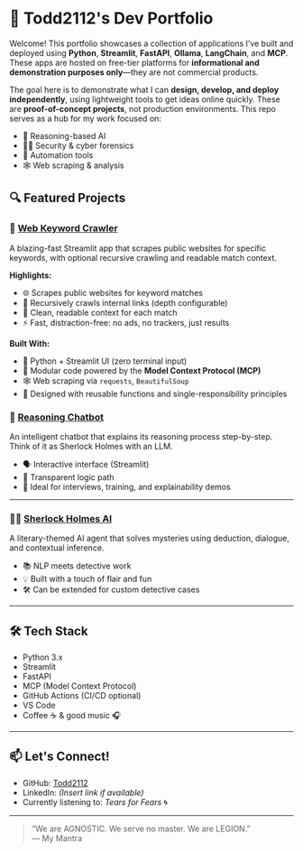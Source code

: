 # 🚀 Todd2112's Dev Portfolio

Welcome! This portfolio showcases a collection of applications I’ve built and deployed using **Python**, **Streamlit**, **FastAPI**, **Ollama**, **LangChain**, and **MCP**. These apps are hosted on free-tier platforms for **informational and demonstration purposes only**—they are not commercial products.

The goal here is to demonstrate what I can **design, develop, and deploy independently**, using lightweight tools to get ideas online quickly. These are **proof-of-concept projects**, not production environments. This repo serves as a hub for my work focused on:


- 🧠 Reasoning-based AI
- 🕵️‍♂️ Security & cyber forensics
- 🧰 Automation tools
- 🕸️ Web scraping & analysis

## 🔍 Featured Projects

### 📌 [Web Keyword Crawler](https://web-keyword.streamlit.app/)
A blazing-fast Streamlit app that scrapes public websites for specific keywords, with optional recursive crawling and readable match context.

**Highlights:**
- 🌐 Scrapes public websites for keyword matches  
- 🔗 Recursively crawls internal links (depth configurable)  
- 📄 Clean, readable context for each match  
- ⚡ Fast, distraction-free: no ads, no trackers, just results

**Built With:**
- 🐍 Python + Streamlit UI (zero terminal input)
- 🧠 Modular code powered by the **Model Context Protocol (MCP)**
- 🕸️ Web scraping via `requests`, `BeautifulSoup`
- 🧱 Designed with reusable functions and single-responsibility principles

### 🧠 [Reasoning Chatbot](./reasoning-ai-chatbot/)
An intelligent chatbot that explains its reasoning process step-by-step. Think of it as Sherlock Holmes with an LLM.

- 🗣️ Interactive interface (Streamlit)
- 🔎 Transparent logic path
- 🧰 Ideal for interviews, training, and explainability demos

---

### 🕵️‍♂️ [Sherlock Holmes AI](./sherlock-holmes-ai/)
A literary-themed AI agent that solves mysteries using deduction, dialogue, and contextual inference.

- 📚 NLP meets detective work
- 💡 Built with a touch of flair and fun
- 🛠️ Can be extended for custom detective cases

---

## 🛠 Tech Stack

- Python 3.x
- Streamlit
- FastAPI
- MCP (Model Context Protocol)
- GitHub Actions (CI/CD optional)
- VS Code
- Coffee ☕ & good music 🎧

---

## 📫 Let's Connect!

- GitHub: [Todd2112](https://github.com/Todd2112)
- LinkedIn: *(Insert link if available)*
- Currently listening to: *Tears for Fears* 🌀

---

> “We are AGNOSTIC. We serve no master. We are LEGION.”  
> — My Mantra
